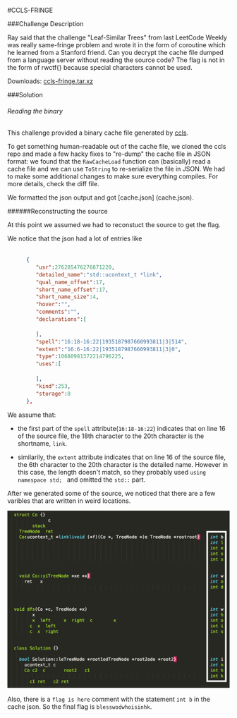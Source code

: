#CCLS-FRINGE

###Challenge Description


Ray said that the challenge "Leaf-Similar Trees" from last LeetCode Weekly was really same-fringe problem and wrote it in the form of coroutine which he learned from a Stanford friend. Can you decrypt the cache file dumped from a language server without reading the source code? The flag is not in the form of rwctf{} because special characters cannot be used. 

Downloads: [ccls-fringe.tar.xz](cache.json)

###Solution

###### Reading the binary

This challenge provided a binary cache file generated by [ccls](https://github.com/MaskRay/ccls). 

To get something human-readable out of the cache file, we cloned the ccls repo and made a few hacky fixes to "re-dump" the cache file in JSON format: we found that the `RawCacheLoad` function can (basically) read a cache file and we can use `ToString` to re-serialize the file in JSON. We had to make some additional changes to make sure everything compiles. For more details, check the diff file. 

We formatted the json output and got [cache.json] (cache.json).

######Reconstructing the source

At this point we assumed we had to reconstuct the source to get the flag. 

We notice that the json had a lot of entries like 

```json

	  {
         "usr":276205476276871220,
         "detailed_name":"std::ucontext_t *link",
         "qual_name_offset":17,
         "short_name_offset":17,
         "short_name_size":4,
         "hover":"",
         "comments":"",
         "declarations":[

         ],
         "spell":"16:18-16:22|1935187987660993811|3|514",
         "extent":"16:6-16:22|1935187987660993811|3|0",
         "type":10680981372214796225,
         "uses":[

         ],
         "kind":253,
         "storage":0
      },  
```

We assume that:

- the first part of the `spell` attribute(`16:18-16:22`) indicates that on line 16 of the source file, the 18th character to the 20th character is the shortname, `link`.

- similarily, the `extent` attribute indicates that on line 16 of the source file, the 6th character to the 20th character is the detailed name. However in this case, the length doesn't match, so they probably used `using namespace std; ` and omitted the `std::` part. 

After we generated some of the source, we noticed that there are a few varibles that are written in weird locations. 

![source](partial_source.png)

Also, there is a `flag is here` comment with the statement `int b` in the cache json. So the final flag is `blesswodwhoisinhk`. 


